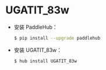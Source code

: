 # UGATIT_83w
* 安装 PaddleHub：

    ```bash
    $ pip install --upgrade paddlehub
    ```

* 安装 UGATIT_83w：

    ```bash
    $ hub install UGATIT_83w
    ```
